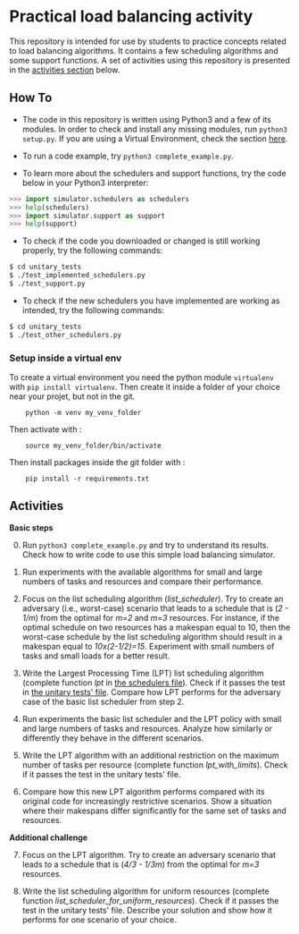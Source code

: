 # Practical load balancing activity

This repository is intended for use by students to practice concepts related to load balancing algorithms.
It contains a few scheduling algorithms and some support functions.
A set of activities using this repository is presented in the [activities section](#activities) below.

## How To

- The code in this repository is written using Python3 and a few of its modules.
In order to check and install any missing modules, run `python3 setup.py`. If you are using a Virtual Environment, check the section [here](#setup-inside-a-virtual-env).

- To run a code example, try `python3 complete_example.py`.

- To learn more about the schedulers and support functions, try the code below in your Python3 interpreter:

```python
>>> import simulator.schedulers as schedulers
>>> help(schedulers)
>>> import simulator.support as support
>>> help(support)
```

- To check if the code you downloaded or changed is still working properly, try the following commands:

```bash
$ cd unitary_tests
$ ./test_implemented_schedulers.py 
$ ./test_support.py
```

- To check if the new schedulers you have implemented are working as intended, try the following commands:

```bash
$ cd unitary_tests
$ ./test_other_schedulers.py 
```

### Setup inside a virtual env

To create a virtual environment you need the python module `virtualenv` with `pip install virtualenv`. Then create it inside a folder of your choice near your projet, but not in the git.

```shell=bash
    python -m venv my_venv_folder
```

Then activate with : 


```shell=bash
    source my_venv_folder/bin/activate
```

Then install packages inside the git folder with :

```shell=bash
    pip install -r requirements.txt
```

## Activities

**Basic steps**

0. Run `python3 complete_example.py` and try to understand its results. Check how to write code to use this simple load balancing simulator.

1. Run experiments with the available algorithms for small and large numbers of tasks and resources and compare their performance.

2. Focus on the list scheduling algorithm (*list\_scheduler*). Try to create an adversary (i.e., worst-case) scenario that leads to a schedule that is (*2 - 1/m*) from the optimal for *m=2* and *m=3* resources. For instance, if the optimal schedule on two resources has a makespan equal to 10, then the worst-case schedule by the list scheduling algorithm should result in a makespan equal to *10x(2-1/2)=15*. Experiment with small numbers of tasks and small loads for a better result.

3. Write the Largest Processing Time (LPT) list scheduling algorithm (complete function *lpt* in [the schedulers file](simulator/schedulers.py)). Check if it passes the test in [the unitary tests' file](unitary_tests/test_other_schedulers.py). Compare how LPT performs for the adversary case of the basic list scheduler from step 2.

4. Run experiments the basic list scheduler and the LPT policy with small and large numbers of tasks and resources. Analyze how similarly or differently they behave in the different scenarios.

5. Write the LPT algorithm with an additional restriction on the maximum number of tasks per resource (complete function *lpt\_with\_limits*). Check if it passes the test in the unitary tests' file.

6. Compare how this new LPT algorithm performs compared with its original code for increasingly restrictive scenarios. Show a situation where their makespans differ significantly for the same set of tasks and resources.

**Additional challenge**

7. Focus on the LPT algorithm. Try to create an adversary scenario that leads to a schedule that is (*4/3 - 1/3m*) from the optimal for *m=3* resources.

8. Write the list scheduling algorithm for uniform resources (complete function *list\_scheduler\_for\_uniform\_resources*). Check if it passes the test in the unitary tests' file. Describe your solution and show how it performs for one scenario of your choice.


